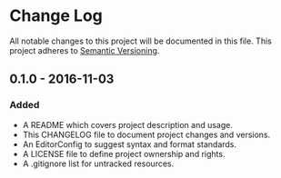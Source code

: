 # Change Log

All notable changes to this project will be documented in this file. This
project adheres to [Semantic Versioning](http://semver.org).

## 0.1.0 - 2016-11-03

### Added

  - A README which covers project description and usage.
  - This CHANGELOG file to document project changes and versions.
  - An EditorConfig to suggest syntax and format standards.
  - A LICENSE file to define project ownership and rights.
  - A .gitignore list for untracked resources.

